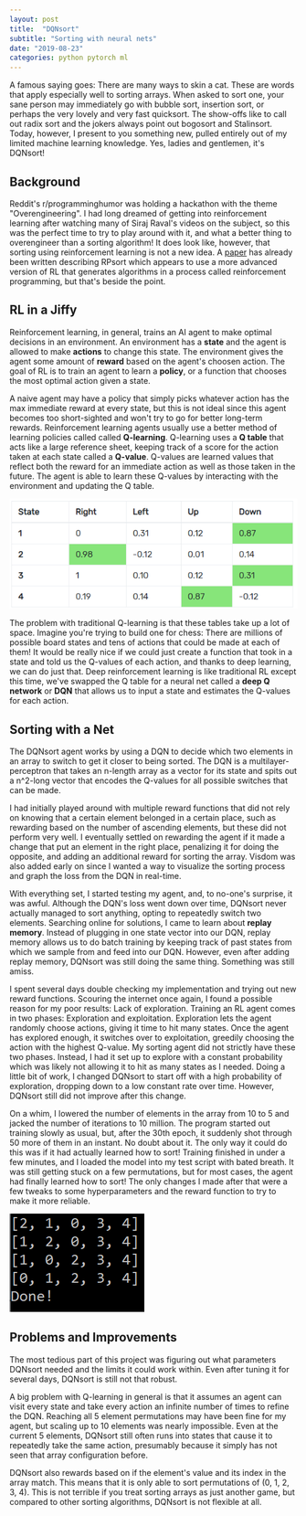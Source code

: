 ```yaml
---
layout: post
title:  "DQNsort"
subtitle: "Sorting with neural nets"
date: "2019-08-23"
categories: python pytorch ml
---
```


A famous saying goes: There are many ways to skin a cat. These are words that apply
especially well to sorting arrays. When asked to sort one, your sane person may immediately
go with bubble sort, insertion sort, or perhaps the very lovely and very fast quicksort.
The show-offs like to call out radix sort and the jokers always point out bogosort and Stalinsort.
Today, however, I present to you something new, pulled entirely out of my limited
machine learning knowledge. Yes, ladies and gentlemen, it's DQNsort!

## Background

Reddit's r/programminghumor was holding a hackathon with the theme "Overengineering".
I had long dreamed of getting into reinforcement learning after watching many of
Siraj Raval's videos on the subject, so this was the perfect time to try to play around
with it, and what a better thing to overengineer than a sorting algorithm! It does look like, however,
that sorting using reinforcement learning is not a new idea. A
[paper](http://axon.cs.byu.edu/papers/Spencer.CEC10.pdf) has already been written
describing RPsort which appears to use a more advanced version of RL that generates
algorithms in a process called reinforcement programming, but that's beside the point.

## RL in a Jiffy

Reinforcement learning, in general, trains an AI agent to make optimal decisions in an environment.
An environment has a **state** and the agent is allowed to make **actions** to change this state.
The environment gives the agent some amount of **reward** based on the agent's choosen action.
The goal of RL is to train an agent to learn a **policy**, or a function that chooses the
most optimal action given a state.

A naive agent may have a policy that simply picks whatever action has the max immediate reward at every state,
but this is not ideal since this agent becomes too short-sighted and won't try to go for better
long-term rewards. Reinforcement learning agents usually use a better method of learning policies called
called **Q-learning**. Q-learning uses a **Q table** that acts like a large reference sheet,
keeping track of a score for the action taken at each state called a **Q-value**. Q-values
are learned values that reflect both the reward for an immediate action as well as those
taken in the future. The agent is able to learn these Q-values by interacting with the
environment and updating the Q table.

![Q table example](/images/dqnsort/qtable.png)

The problem with traditional Q-learning is that these tables take up a lot of space. Imagine
you're trying to build one for chess: There are millions of possible board states and tens of
actions that could be made at each of them! It would be really nice if we could just create a
function that took in a state and told us the Q-values of each action, and thanks to deep
learning, we can do just that. Deep reinforcement learning is like traditional RL except this time,
we've swapped the Q table for a neural net called a **deep Q network** or **DQN** that allows us to
input a state and estimates the Q-values for each action.

## Sorting with a Net

The DQNsort agent works by using a DQN to decide which two elements in an array to switch to
get it closer to being sorted. The DQN is a multilayer-perceptron that takes an n-length array
as a vector for its state and spits out a n^2-long vector that encodes the
Q-values for all possible switches that can be made.

I had initially played around with multiple reward functions that did not rely on knowing that
a certain element belonged in a certain place, such as rewarding based on the number of ascending elements,
but these did not perform very well. I eventually
settled on rewarding the agent if it made a change that put an element in the right place,
penalizing it for doing the opposite, and adding an additional reward for sorting the array.
Visdom was also added early on since I wanted a way to visualize the sorting process
and graph the loss from the DQN in real-time.

With everything set, I started testing my agent, and, to no-one's surprise, it was awful. Although
the DQN's loss went down over time, DQNsort never actually managed to sort anything, opting
to repeatedly switch two elements. Searching online for solutions, I came to learn about **replay memory**.
Instead of plugging in one state vector into our DQN, replay memory allows us to do batch training
by keeping track of past states from which we sample from and feed into our DQN. However, even after
adding replay memory, DQNsort was still doing the same thing. Something was still amiss.

I spent several days double checking my implementation and trying out new reward functions. Scouring
the internet once again, I found a possible reason for my poor results: Lack of exploration. Training an RL agent
comes in two phases: Exploration and exploitation. Exploration lets the agent randomly choose actions,
giving it time to hit many states. Once the agent has explored enough, it switches over to exploitation,
greedily choosing the action with the highest Q-value. My sorting agent did not strictly have these two
phases. Instead, I had it set up to explore with a constant probability which was likely not allowing it to hit
as many states as I needed. Doing a little bit of work, I changed DQNsort to start off with a high
probability of exploration, dropping down to a low constant rate over time. However, DQNsort still did
not improve after this change.

On a whim, I lowered the number of elements in the array from 10 to 5 and jacked the number of iterations
to 10 million. The program started out training slowly as usual, but, after the 30th epoch, it suddenly
shot through 50 more of them in an instant. No doubt about it. The only way it could do this was if it had actually
learned how to sort! Training finished in under a few minutes, and I loaded the model into my test script with bated breath.
It was still getting stuck on a few permutations, but for most cases, the agent
had finally learned how to sort! The only changes I made after that were a few tweaks 
to some hyperparameters and the reward function to try to make it more reliable.

![Q table example](/images/dqnsort/dqnsort.png)

## Problems and Improvements

The most tedious part of this project was figuring out what parameters DQNsort needed and the
limits it could work within. Even after tuning it for several days, DQNsort is still not that
robust.

A big problem with Q-learning in general is that it assumes an agent can visit
every state and take every action an infinite number of times to refine the DQN.
Reaching all 5 element permutations may have been fine for my agent, but scaling up to 10 elements was nearly
impossible. Even at the current 5 elements, DQNsort still often runs into states that cause it
to repeatedly take the same action, presumably because it simply has not seen that array configuration
before.

DQNsort also rewards based on if the element's value and its index in the array match. This means
that it is only able to sort permutations of (0, 1, 2, 3, 4). This is not terrible if you treat sorting
arrays as just another game, but compared to other sorting algorithms, DQNsort is not flexible at all.